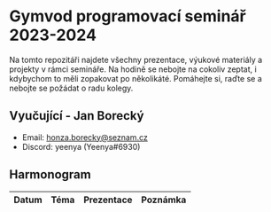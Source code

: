 # Gymvod programovací seminář 2023-2024

Na tomto repozitáři najdete všechny prezentace, výukové materiály a projekty v rámci semináře.
Na hodině se nebojte na cokoliv zeptat, i kdybychom to měli zopakovat po několikáté.
Pomáhejte si, raďte se a nebojte se požádat o radu kolegy.

## Vyučující - Jan Borecký
- Email: honza.borecky@seznam.cz
- Discord: yeenya (Yeenya#6930)

## Harmonogram
| Datum | Téma | Prezentace | Poznámka |
| --- | --- | --- | --- |

